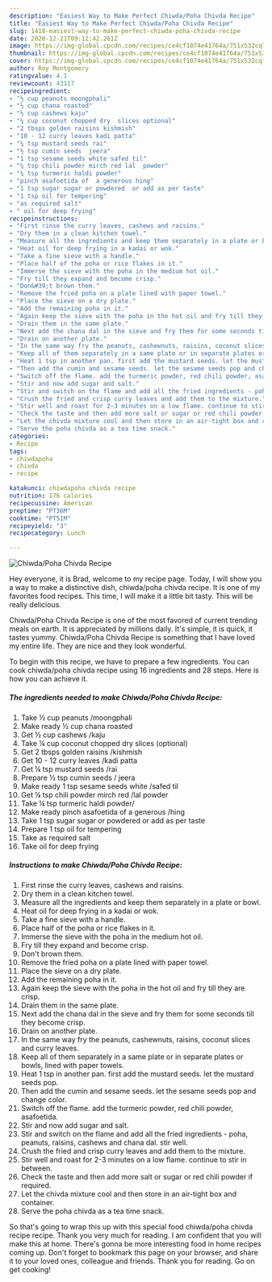 ```yaml
---
description: "Easiest Way to Make Perfect Chiwda/Poha Chivda Recipe"
title: "Easiest Way to Make Perfect Chiwda/Poha Chivda Recipe"
slug: 1418-easiest-way-to-make-perfect-chiwda-poha-chivda-recipe
date: 2020-12-21T09:12:42.261Z
image: https://img-global.cpcdn.com/recipes/ce4cf1074e41764a/751x532cq70/chiwdapoha-chivda-recipe-recipe-main-photo.jpg
thumbnail: https://img-global.cpcdn.com/recipes/ce4cf1074e41764a/751x532cq70/chiwdapoha-chivda-recipe-recipe-main-photo.jpg
cover: https://img-global.cpcdn.com/recipes/ce4cf1074e41764a/751x532cq70/chiwdapoha-chivda-recipe-recipe-main-photo.jpg
author: Roy Montgomery
ratingvalue: 4.1
reviewcount: 43117
recipeingredient:
- "½ cup peanuts moongphali"
- "½ cup chana roasted"
- "½ cup cashews kaju"
- "¼ cup coconut chopped dry  slices optional"
- "2 tbsps golden raisins kishmish"
- "10 - 12 curry leaves kadi patta"
- "¼ tsp mustard seeds rai"
- "½ tsp cumin seeds  jeera"
- "1 tsp sesame seeds white safed til"
- "¼ tsp chili powder mirch red lal  powder"
- "¼ tsp turmeric haldi powder"
- "pinch asafoetida of  a generous hing"
- "1 tsp sugar sugar or powdered  or add as per taste"
- "1 tsp oil for tempering"
- "as required salt"
- " oil for deep frying"
recipeinstructions:
- "First rinse the curry leaves, cashews and raisins."
- "Dry them in a clean kitchen towel."
- "Measure all the ingredients and keep them separately in a plate or bowl."
- "Heat oil for deep frying in a kadai or wok."
- "Take a fine sieve with a handle."
- "Place half of the poha or rice flakes in it."
- "Immerse the sieve with the poha in the medium hot oil."
- "Fry till they expand and become crisp."
- "Don&#39;t brown them."
- "Remove the fried poha on a plate lined with paper towel."
- "Place the sieve on a dry plate."
- "Add the remaining poha in it."
- "Again keep the sieve with the poha in the hot oil and fry till they are crisp."
- "Drain them in the same plate."
- "Next add the chana dal in the sieve and fry them for some seconds till they become crisp."
- "Drain on another plate."
- "In the same way fry the peanuts, cashewnuts, raisins, coconut slices and curry leaves."
- "Keep all of them separately in a same plate or in separate plates or bowls, lined with paper towels."
- "Heat 1 tsp in another pan. first add the mustard seeds. let the mustard seeds pop."
- "Then add the cumin and sesame seeds. let the sesame seeds pop and change color."
- "Switch off the flame. add the turmeric powder, red chili powder, asafoetida."
- "Stir and now add sugar and salt."
- "Stir and switch on the flame and add all the fried ingredients - poha, peanuts, raisins, cashews and chana dal. stir well."
- "Crush the fried and crisp curry leaves and add them to the mixture."
- "Stir well and roast for 2-3 minutes on a low flame. continue to stir in between."
- "Check the taste and then add more salt or sugar or red chili powder if required."
- "Let the chivda mixture cool and then store in an air-tight box and container."
- "Serve the poha chivda as a tea time snack."
categories:
- Recipe
tags:
- chiwdapoha
- chivda
- recipe

katakunci: chiwdapoha chivda recipe 
nutrition: 176 calories
recipecuisine: American
preptime: "PT36M"
cooktime: "PT51M"
recipeyield: "3"
recipecategory: Lunch

---
```



![Chiwda/Poha Chivda Recipe](https://img-global.cpcdn.com/recipes/ce4cf1074e41764a/751x532cq70/chiwdapoha-chivda-recipe-recipe-main-photo.jpg)

Hey everyone, it is Brad, welcome to my recipe page. Today, I will show you a way to make a distinctive dish, chiwda/poha chivda recipe. It is one of my favorites food recipes. This time, I will make it a little bit tasty. This will be really delicious.

Chiwda/Poha Chivda Recipe is one of the most favored of current trending meals on earth. It is appreciated by millions daily. It's simple, it is quick, it tastes yummy. Chiwda/Poha Chivda Recipe is something that I have loved my entire life. They are nice and they look wonderful.




To begin with this recipe, we have to prepare a few ingredients. You can cook chiwda/poha chivda recipe using 16 ingredients and 28 steps. Here is how you can achieve it.

<!--inarticleads1-->

##### The ingredients needed to make Chiwda/Poha Chivda Recipe:

1. Take ½ cup peanuts /moongphali
1. Make ready ½ cup chana roasted
1. Get ½ cup cashews /kaju
1. Take ¼ cup coconut chopped dry  slices (optional)
1. Get 2 tbsps golden raisins /kishmish
1. Get 10 - 12 curry leaves /kadi patta
1. Get ¼ tsp mustard seeds /rai
1. Prepare ½ tsp cumin seeds / jeera
1. Make ready 1 tsp sesame seeds white /safed til
1. Get ¼ tsp chili powder mirch red /lal  powder
1. Take ¼ tsp turmeric haldi powder/
1. Make ready pinch asafoetida of  a generous /hing
1. Take 1 tsp sugar sugar or powdered  or add as per taste
1. Prepare 1 tsp oil for tempering
1. Take as required salt
1. Take  oil for deep frying




<!--inarticleads2-->

##### Instructions to make Chiwda/Poha Chivda Recipe:

1. First rinse the curry leaves, cashews and raisins.
1. Dry them in a clean kitchen towel.
1. Measure all the ingredients and keep them separately in a plate or bowl.
1. Heat oil for deep frying in a kadai or wok.
1. Take a fine sieve with a handle.
1. Place half of the poha or rice flakes in it.
1. Immerse the sieve with the poha in the medium hot oil.
1. Fry till they expand and become crisp.
1. Don&#39;t brown them.
1. Remove the fried poha on a plate lined with paper towel.
1. Place the sieve on a dry plate.
1. Add the remaining poha in it.
1. Again keep the sieve with the poha in the hot oil and fry till they are crisp.
1. Drain them in the same plate.
1. Next add the chana dal in the sieve and fry them for some seconds till they become crisp.
1. Drain on another plate.
1. In the same way fry the peanuts, cashewnuts, raisins, coconut slices and curry leaves.
1. Keep all of them separately in a same plate or in separate plates or bowls, lined with paper towels.
1. Heat 1 tsp in another pan. first add the mustard seeds. let the mustard seeds pop.
1. Then add the cumin and sesame seeds. let the sesame seeds pop and change color.
1. Switch off the flame. add the turmeric powder, red chili powder, asafoetida.
1. Stir and now add sugar and salt.
1. Stir and switch on the flame and add all the fried ingredients - poha, peanuts, raisins, cashews and chana dal. stir well.
1. Crush the fried and crisp curry leaves and add them to the mixture.
1. Stir well and roast for 2-3 minutes on a low flame. continue to stir in between.
1. Check the taste and then add more salt or sugar or red chili powder if required.
1. Let the chivda mixture cool and then store in an air-tight box and container.
1. Serve the poha chivda as a tea time snack.




So that's going to wrap this up with this special food chiwda/poha chivda recipe recipe. Thank you very much for reading. I am confident that you will make this at home. There's gonna be more interesting food in home recipes coming up. Don't forget to bookmark this page on your browser, and share it to your loved ones, colleague and friends. Thank you for reading. Go on get cooking!
